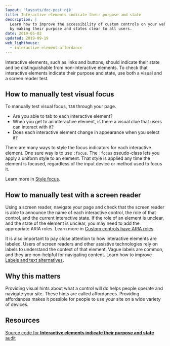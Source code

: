 ```yaml
---
layout: 'layouts/doc-post.njk'
title: Interactive elements indicate their purpose and state
description: |
  Learn how to improve the accessibility of custom controls on your web page
  by making their purpose and states clear to all users.
date: 2019-05-02
updated: 2019-09-19
web_lighthouse:
  - interactive-element-affordance
---
```


Interactive elements, such as links and buttons,
should indicate their state and be distinguishable from non-interactive elements.
To check that interactive elements indicate their purpose and state,
use both a visual and a screen reader test.

## How to manually test visual focus

To manually test visual focus,
`TAB` through your page.

- Are you able to tab to each interactive element?
- When you get to an interactive element, is there a visual clue that users can interact with it?
- Does each interactive element change in appearance when you select it?

There are many ways to style the focus indicators for each interactive element.
One sure way is to use `:focus`.
The `:focus` pseudo-class lets you apply a uniform style to an element.
That style is applied any time the element is focused,
regardless of the input device or method used to focus it.

Learn more in [Style focus](https://web.dev/articles/style-focus).

## How to manually test with a screen reader

Using a screen reader,
navigate your page and check that the screen reader is able
to announce the name of each interactive control,
the role of that control, and the current interactive state.
If the role of an element is unclear, and the state of the element is unclear,
you may need to add the appropriate ARIA roles.
Learn more in [Custom controls have ARIA roles](/docs/lighthouse/accessibility/custom-control-roles/).

It is also important to pay close attention to how interactive elements are labeled.
Users of screen readers and other assistive technologies
rely on labels to understand the context of that element.
Vague labels are common,
and they are non-helpful for navigating content.
Learn how to improve [Labels and text alternatives](https://web.dev/articles/labels-and-text-alternatives).

## Why this matters

Providing visual hints about what a control will do
helps people operate and navigate your site.
These hints are called affordances.
Providing affordances makes it possible for people to use your site on a wide variety of devices.

## Resources

[Source code for **Interactive elements indicate their purpose and state** audit](https://github.com/GoogleChrome/lighthouse/blob/master/core/audits/accessibility/manual/interactive-element-affordance.js)
